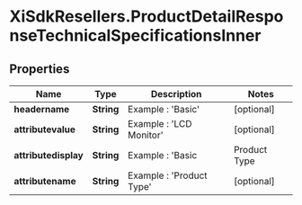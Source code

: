 # XiSdkResellers.ProductDetailResponseTechnicalSpecificationsInner

## Properties

Name | Type | Description | Notes
------------ | ------------- | ------------- | -------------
**headername** | **String** | Example : &#39;Basic&#39; | [optional] 
**attributevalue** | **String** | Example : &#39;LCD Monitor&#39; | [optional] 
**attributedisplay** | **String** | Example : &#39;Basic|Product Type|LCD Monitor&#39; | [optional] 
**attributename** | **String** | Example : &#39;Product Type&#39; | [optional] 


